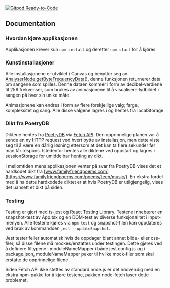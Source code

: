 [![Gitpod Ready-to-Code](https://img.shields.io/badge/Gitpod-Ready--to--Code-blue?logo=gitpod)](https://gitpod.idi.ntnu.no/#https://gitlab.stud.idi.ntnu.no/it2810-h20/team-02/prosjekt-2)

## Documentation

### Hvordan kjøre applikasjonen
Applikasjonen krever kun `npm install` og deretter `npm start` for å kjøres.

### Kunstinstallasjoner
Alle installasjonene er utviklet i Canvas og benytter seg av [AnalyserNode.getByteFrequencyData()](https://developer.mozilla.org/en-US/docs/Web/API/AnalyserNode/getByteFrequencyData), denne funksjonen returnerer data om sangene som spilles.
Denne dataen kommer i form av decibel-verdiene til 256 frekvenser, som brukes av animasjonene til å visualisere lydbildet i sangen på hver sin unike måte.

Animasjonene kan endres i form av flere forskjellige valg; farge, kompleksitet og sang.
Alle disse valgene lagres i og hentes fra localStorage.

### Dikt fra PoetryDB
Diktene hentes fra [PoetryDB](https://poetrydb.org/index.html) via [Fetch API](https://developer.mozilla.org/en-US/docs/Web/API/Fetch_API).
Den opprinnelige planen var å sende en ny HTTP request ved hvert bytte av installasjon, men dette viste seg til å være en dårlig løsning ettersom at det kan ta flere sekunder før man får respons.
Istedenfor hentes alle diktene ved oppstart og lagres i sessionStorage for umiddelbar henting av dikt.

I mellomtiden mens applikasjonen venter på svar fra PoetryDB vises det et hardkodet dikt fra [www.familyfriendpoems.com](https://www.familyfriendpoems.com/poems/teen/music/).
En ekstra fordel med å ha dette hardkodede diktet er at hvis PoetryDB er utilgjengelig, vises det uansett et dikt på siden.

### Testing

Testing er gjort med ts-jest og React Testing Library. Testene innebærer en snapshot-test av App.tsx og en DOM-test av diverse funksjonalitet i Input-menyen. 
Alle testene kjøres via `npm test` og snapshot-filen kan oppdateres ved bruk av kommandoen `jest --updateSnapshot`.

Jest tester feiler automatisk hvis de oppdager blant annet bilde- eller css-filer, så disse filene må mockes/erstattes under testingen. 
Dette gjøres ved å definere filtypene i moduleNameMapper i både jest.config.js og i package.json, moduleNameMapper peker til hvilke mock-filer som skal erstatte de opprinnelige filene.

Siden Fetch API ikke støttes av standard node.js er det nødvendig med en ekstra npm-pakke for å kjøre testene, pakken node-fetch løser dette problemet.




